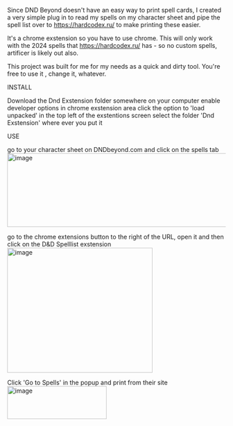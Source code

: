 
Since DND Beyond doesn't have an easy way to print spell cards, I created a very simple plug in to read my spells on my character sheet and pipe the spell list over to https://hardcodex.ru/ to make printing these easier.

It's a chrome exstension so you have to use chrome.
This will only work with the 2024 spells that https://hardcodex.ru/ has - so no custom spells, artificer is likely out also.  

This project was built for me for my needs as a quick and dirty tool. 
You're free to use it , change it, whatever.





INSTALL

Download the Dnd Exstension folder somewhere on your computer
enable developer options in chrome exstension area 
click the option to 'load unpacked' in the top left of the exstentions screen
select the folder 'Dnd Exstension' where ever you put it

USE

go to your character sheet on DNDbeyond.com and click on the spells tab
<img width="663" height="170" alt="image" src="https://github.com/user-attachments/assets/9a32f305-a675-4439-8ca7-3ade5846858e" />

go to the chrome extensions button to the right of the URL, open it and then click on the D&D Spelllist exstension
<img width="335" height="288" alt="image" src="https://github.com/user-attachments/assets/dce7b965-1ac2-4ce1-b14f-48cd06b4f86f" />

Click 'Go to Spells' in the popup and print from their site
<img width="229" height="76" alt="image" src="https://github.com/user-attachments/assets/5d3cf5d5-0af1-44ce-902c-092d298a3f4f" />

